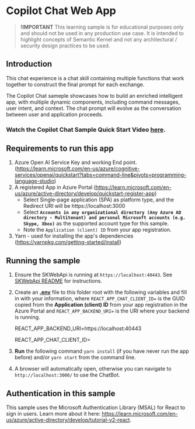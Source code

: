 # Copilot Chat Web App
> **!IMPORTANT**
> This learning sample is for educational purposes only and should not be used in any
> production use case. It is intended to highlight concepts of Semantic Kernel and not
> any architectural / security design practices to be used.

## Introduction
This chat experience is a chat skill containing multiple functions that work together to construct the final prompt for each exchange.

The Copilot Chat sameple showcases how to build an enriched intelligent app, with multiple dynamic components, including command messages, user intent, and context.  The chat prompt will evolve as the conversation between user and application proceeds. 
     
### Watch the Copilot Chat Sample Quick Start Video [here](https://aka.ms/SK-Copilotchat-video).

## Requirements to run this app
1. Azure Open AI Service Key and working End point. (https://learn.microsoft.com/en-us/azure/cognitive-services/openai/quickstart?tabs=command-line&pivots=programming-language-studio)
2.	A registered App in Azure Portal (https://learn.microsoft.com/en-us/azure/active-directory/develop/quickstart-register-app)
      -	Select Single-page application (SPA) as platform type, and the Redirect URI will be https://localhost:3000
      - Select **`Accounts in any organizational directory (Any Azure AD directory - Multitenant) and personal Microsoft accounts (e.g. Skype, Xbox)`** as the supported account type for this sample.
      - Note the `Application (client) ID` from your app registration.
3.	Yarn - used for installing the app's dependencies (https://yarnpkg.com/getting-started/install)

## Running the sample

1. Ensure the SKWebApi is running at `https://localhost:40443`. See [SKWebApi README](../SKWebApi/README.md) for instructions.
2. Create an **[.env](.env)** file to this folder root with the following variables and fill in with your information, where
   `REACT_APP_CHAT_CLIENT_ID=` is the GUID copied from the **Application (client) ID** from your app registration in the Azure Portal and 
   `REACT_APP_BACKEND_URI=` is the URI where your backend is running.
      
      REACT_APP_BACKEND_URI=https://localhost:40443
      
      REACT_APP_CHAT_CLIENT_ID=

3. **Run** the following command `yarn install` (if you have never run the app before) and/or `yarn start` from the command line.
4. A browser will automatically open, otherwise you can navigate to `http://localhost:3000/` to use the ChatBot.

## Authentication in this sample
This sample uses the Microsoft Authentication Library (MSAL) for React to sign in users. Learn more about it here: https://learn.microsoft.com/en-us/azure/active-directory/develop/tutorial-v2-react.